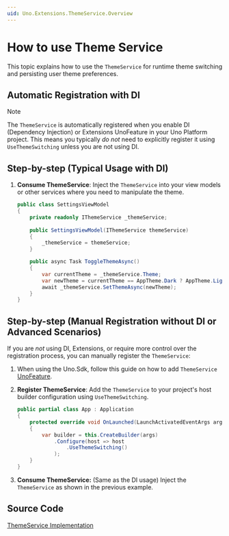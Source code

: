 ```yaml
---
uid: Uno.Extensions.ThemeService.Overview
---
```

# How to use Theme Service

This topic explains how to use the `ThemeService` for runtime theme switching and persisting user theme preferences.

## Automatic Registration with DI

> [!NOTE]
> The `ThemeService` is automatically registered when you enable DI (Dependency Injection) or Extensions UnoFeature in your Uno Platform project. This means you typically *do not* need to explicitly register it using `UseThemeSwitching` unless you are not using DI.

## Step-by-step (Typical Usage with DI)

1. **Consume ThemeService**: Inject the `ThemeService` into your view models or other services where you need to manipulate the theme.

    ```csharp
    public class SettingsViewModel
    {
        private readonly IThemeService _themeService;
        
        public SettingsViewModel(IThemeService themeService)
        {
            _themeService = themeService;
        }

        public async Task ToggleThemeAsync()
        {
            var currentTheme = _themeService.Theme;
            var newTheme = currentTheme == AppTheme.Dark ? AppTheme.Light : AppTheme.Dark;
            await _themeService.SetThemeAsync(newTheme);
        }
    }
    ```

## Step-by-step (Manual Registration without DI or Advanced Scenarios)

If you are *not* using DI, Extensions, or require more control over the registration process, you can manually register the `ThemeService`:

1. When using the Uno.Sdk, follow this guide on how to add `ThemeService` [UnoFeature](xref:Uno.Features.Uno.Sdk#managing-the-unosdk-version).

1. **Register ThemeService**: Add the `ThemeService` to your project's host builder configuration using `UseThemeSwitching`.

    ```csharp
    public partial class App : Application
    {
        protected override void OnLaunched(LaunchActivatedEventArgs args)
        {
            var builder = this.CreateBuilder(args)
                .Configure(host => host
                    .UseThemeSwitching()
                );
        }
    }
    ```

1. **Consume ThemeService:** (Same as the DI usage) Inject the `ThemeService` as shown in the previous example.

## Source Code

[ThemeService Implementation](https://github.com/unoplatform/uno.extensions/blob/51c9c1ef14f686363f946588733faecc5a1863ff/src/Uno.Extensions.Core.UI/Toolkit/ThemeService.cs)
